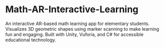# Math-AR-Interactive-Learning
An interactive AR-based math learning app for elementary students. Visualizes 3D geometric shapes using marker scanning to make learning fun and engaging. Built with Unity, Vuforia, and C# for accessible educational technology.
